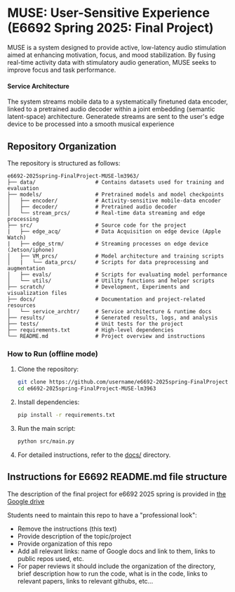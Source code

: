 # MUSE: User-Sensitive Experience (E6692 Spring 2025: Final Project)
MUSE is a system designed to provide active, low-latency audio stimulation aimed at enhancing motivation, focus, and mood stabilization. By fusing real-time activity data with stimulatory audio generation, MUSE seeks to improve focus and task performance.


#### Service Architecture
The system streams mobile data to a systematically finetuned data encoder, linked to a pretrained audio decoder within a joint embedding (semantic latent-space) architecture.
Generatede streams are sent to the user's edge device to be processed into a smooth musical experience

## Repository Organization

The repository is structured as follows:

```
e6692-2025spring-FinalProject-MUSE-lm3963/
├── data/                   # Contains datasets used for training and evaluation
├── models/                 # Pretrained models and model checkpoints
│   ├── encoder/            # Activity-sensitive mobile-data encoder
│   ├── decoder/            # Pretrained audio decoder
│   └── stream_prcs/        # Real-time data streaming and edge processing
├── src/                    # Source code for the project
|   ├── edge_acq/           # Data Acquisition on edge device (Apple Watch)
|   ├── edge_strm/          # Streaming processes on edge device (Jetson/iphone)
│   ├── VM_prcs/            # Model architecture and training scripts
│   |   └── data_prcs/      # Scripts for data preprocessing and augmentation
│   ├── evals/              # Scripts for evaluating model performance
│   └── utils/              # Utility functions and helper scripts
├── scratch/                # Development, Experiments and visualization files
├── docs/                   # Documentation and project-related resources
│   └── service_archtr/     # Service architecture & runtime docs
├── results/                # Generated results, logs, and analysis
├── tests/                  # Unit tests for the project
├── requirements.txt        # High-level dependencies
└── README.md               # Project overview and instructions
```

### How to Run (offline mode)
1. Clone the repository:
    ```bash
    git clone https://github.com/username/e6692-2025spring-FinalProject-MUSE-lm3963.git
    cd e6692-2025spring-FinalProject-MUSE-lm3963
    ```
2. Install dependencies:
    ```bash
    pip install -r requirements.txt
    ```
3. Run the main script:
    ```bash
    python src/main.py
    ```
4. For detailed instructions, refer to the [docs/](docs/) directory.


## Instructions for E6692 README.md file structure

The description of the final project for e6692 2025 spring is provided in [the Google drive](https://docs.google.com/document/d/1ysuf-gNWOS9CF6A7tQjX72crqGVqCAQJkAoN8FW9xHg/edit?usp=drive_link)

Students need to maintain this repo to have a "professional look":
* Remove the instructions (this text)
* Provide description of the topic/project
* Provide organization of this repo 
* Add all relevant links: name of Google docs and link to them, links to public repos used, etc.
* For paper reviews it should include the organization of the directory, brief description how to run the code, what is in the code, links to relevant papers, links to relevant githubs, etc...
